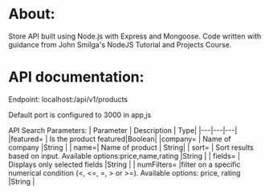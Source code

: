
# About:
Store API built using Node.js with Express and Mongoose. Code written with guidance from John Smilga's NodeJS Tutorial and Projects Course.

# API documentation:
Endpoint: localhost:<portnumber>/api/v1/products

Default port is configured to 3000 in app,js

API Search Parameters:
| Parameter | Description | Type|
|---|---|---|
|featured= | Is the product featured|Boolean|
|company= | Name of company |String |
| name=| Name of product | String|
| sort= | Sort results based on input. Available options:price,name,rating |String |
| fields= | Displays only selected fields |String |
| numFilters= |filter on a specific numerical condition (<, <=, =, > or >=). Available options: price, rating |String |
